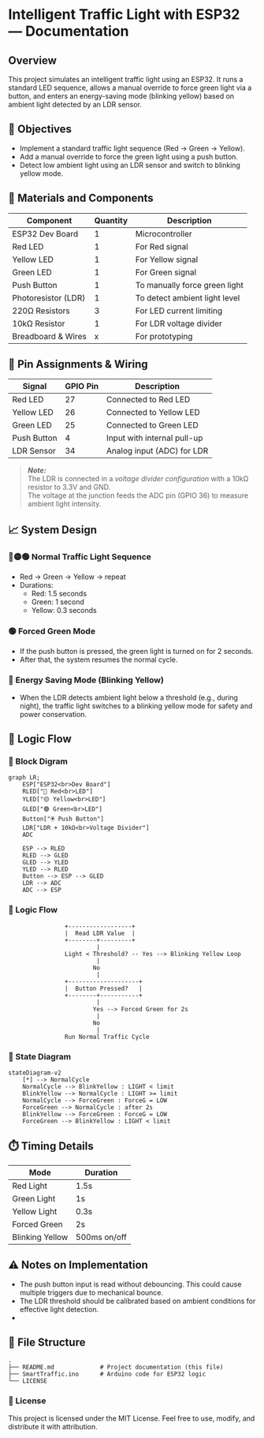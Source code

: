 # Intelligent Traffic Light with ESP32 — Documentation

## Overview
This project simulates an intelligent traffic light using an ESP32. It runs a standard LED sequence, allows a manual override to force green light via a button, and enters an energy-saving mode (blinking yellow) based on ambient light detected by an LDR sensor.

## 🎯 Objectives
- Implement a standard traffic light sequence (Red → Green → Yellow).
- Add a manual override to force the green light using a push button.
- Detect low ambient light using an LDR sensor and switch to blinking yellow mode.


## 🧰 Materials and Components
| Component             | Quantity | Description                                   |
|-----------------------|----------|-----------------------------------------------|
| ESP32 Dev Board       | 1        | Microcontroller                               |
| Red LED               | 1        | For Red signal                                |
| Yellow LED            | 1        | For Yellow signal                             |
| Green LED             | 1        | For Green signal                              |
| Push Button           | 1        | To manually force green light                 |
| Photoresistor (LDR)   | 1        | To detect ambient light level                 |
| 220Ω Resistors        | 3        | For LED current limiting                      |
| 10kΩ Resistor         | 1        | For LDR voltage divider                       |
| Breadboard & Wires    | x        | For prototyping                               |

## 🔌 Pin Assignments & Wiring
| Signal       | GPIO Pin | Description                   |
|--------------|----------|-------------------------------|
| Red LED      | 27       | Connected to Red LED          |
| Yellow LED   | 26       | Connected to Yellow LED       |
| Green LED    | 25       | Connected to Green LED        |
| Push Button  | 4        | Input with internal pull-up   |
| LDR Sensor   | 34       | Analog input (ADC) for LDR    |

> **_Note:_**  
> The LDR is connected in a _voltage divider configuration_ with a 10kΩ resistor to 3.3V and GND.  
> The voltage at the junction feeds the ADC pin (GPIO 36) to measure ambient light intensity.

## 📈 System Design
### 🔴🟡🟢 Normal Traffic Light Sequence
- Red → Green → Yellow → repeat
- Durations:
  - Red: 1.5 seconds
  - Green: 1 second
  - Yellow: 0.3 seconds

### 🟢 Forced Green Mode
- If the push button is pressed, the green light is turned on for 2 seconds.
- After that, the system resumes the normal cycle.

### 🌙 Energy Saving Mode (Blinking Yellow)
- When the LDR detects ambient light below a threshold (e.g., during night), the traffic light switches to a blinking yellow mode for safety and power conservation.

## 🧠 Logic Flow
### 🧱 Block Digram
```mermaid
graph LR;
    ESP["ESP32<br>Dev Board"]
    RLED["🔴 Red<br>LED"]
    YLED["🟡 Yellow<br>LED"]
    GLED["🟢 Green<br>LED"]
    Button["🖲️ Push Button"]
    LDR["LDR + 10kΩ<br>Voltage Divider"]
    ADC

    ESP --> RLED
    RLED --> GLED
    GLED --> YLED
    YLED --> RLED
    Button --> ESP --> GLED
    LDR --> ADC
    ADC --> ESP
```
### 🧠 Logic Flow
```plaintext
                +------------------+
                |  Read LDR Value  |
                +--------+---------+
                         |
                Light < Threshold? -- Yes --> Blinking Yellow Loop
                         |
                        No
                         |
                +--------------------+
                |  Button Pressed?   |
                +--------+-----------+
                         |
                        Yes --> Forced Green for 2s
                         |
                        No
                         |
                Run Normal Traffic Cycle
```

### 🔄 State Diagram
```mermaid
stateDiagram-v2
    [*] --> NormalCycle
    NormalCycle --> BlinkYellow : LIGHT < limit
    BlinkYellow --> NormalCycle : LIGHT >= limit
    NormalCycle --> ForceGreen : ForceG = LOW
    ForceGreen --> NormalCycle : after 2s
    BlinkYellow --> ForceGreen : ForceG = LOW
    ForceGreen --> BlinkYellow : LIGHT < limit
```

## ⏱️ Timing Details
| Mode	    | Duration  |
|-----------|-----------|
|Red Light  |	1.5s    |
|Green Light|	1s      |
Yellow Light|	0.3s    |
Forced Green|	2s      |
Blinking Yellow|	500ms on/off|

## ⚠️ Notes on Implementation
- The push button input is read without debouncing. This could cause multiple triggers due to mechanical bounce.
- The LDR threshold should be calibrated based on ambient conditions for effective light detection.
- 
## 📁 File Structure
```plaintext
.
├── README.md             # Project documentation (this file)
├── SmartTraffic.ino      # Arduino code for ESP32 logic       
└── LICENSE               
```
### 📜 License
This project is licensed under the MIT License.
Feel free to use, modify, and distribute it with attribution.
